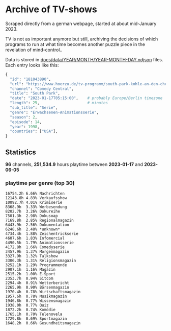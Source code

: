 # Archive of TV-shows

Scraped directly from a german webpage, started at about mid-January 2023.

TV is not as important anymore but still, archiving the decisions of which programs to run at what time
becomes another puzzle piece in the revelation of mind-control.. 

Data is stored in [docs/data/YEAR/MONTH/YEAR-MONTH-DAY.ndjson](docs/data/) files. 
Each entry looks like this:

```python
{
  "id": "181043890", 
  "url": "https://www.hoerzu.de/tv-programm/south-park-kohle-an-den-chefkoch/bid_181043890/", 
  "channel": "Comedy Central", 
  "title": "South Park", 
  "date": "2023-01-17T05:15:00",    # probably Europe/Berlin timezone 
  "length": 25,                     # minutes 
  "sub_title": "Serie", 
  "genre": "Erwachsenen-Animationsserie", 
  "season": 2, 
  "episode": 14, 
  "year": 1998, 
  "countries": ["USA"],
}
```

## Statistics

**96** channels, **251,534.9** hours playtime between **2023-01-17** and **2023-06-05**


### playtime per genre (top 30)

    16754.2h 6.66% Nachrichten
    12143.8h 4.83% Verkaufsshow
    10092.7h 4.01% Krimiserie
    8368.9h  3.33% Werbesendung
    8202.7h  3.26% Dokureihe
    7501.3h  2.98% Dokusoap
    7169.8h  2.85% Regionalmagazin
    6443.9h  2.56% Dokumentation
    6248.6h  2.48% *unknown*
    4734.4h  1.88% Zeichentrickserie
    4607.6h  1.83% Infomercial
    4490.5h  1.79% Animationsserie
    4172.8h  1.66% Comedyserie
    3457.9h  1.37% Morgenmagazin
    3327.9h  1.32% Talkshow
    3306.3h  1.31% Religionsmagazin
    3252.1h  1.29% Programmende
    2907.1h  1.16% Magazin
    2515.2h  1.00% E-Sport
    2353.7h  0.94% Sitcom
    2294.4h  0.91% Wetterbericht
    2265.9h  0.90% Börsenmagazin
    1970.4h  0.78% Wirtschaftsmagazin
    1957.6h  0.78% Musikmagazin
    1946.8h  0.77% Wissensmagazin
    1938.0h  0.77% Quiz
    1872.2h  0.74% Komödie
    1765.1h  0.70% Telenovela
    1729.8h  0.69% Sportmagazin
    1648.2h  0.66% Gesundheitsmagazin
